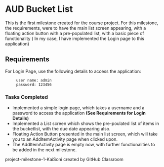 # AUD Bucket List
This is the first milestone created for the course project. For this milestone, the requirements, were to have the main list screen appearing, with a floating action button with a pre-populated list, with a basic piece of functionality ( In my case, I have implemented the Login page to this application)

## Requirements
For Login Page, use the following details to access the application:

         user name: admin
         password: 123456
        
  ### Tasks Completed
  
  * Implemented a simple login page, which takes a username and a password to access the application **(See Requirements for Login Details)**
  * Implemented a List screen which shows the pre-poulated list of items in the bucketlist, with the due date appearing also.
  * Floating Action Button presented in the main list screen, which will take you to an AddItemActivity page when clicked upon.
  * The AddItemActivity page is empty now, with further functionalities to be added in the next milestone.

project-milestone-1-KaiSoni created by GitHub Classroom


